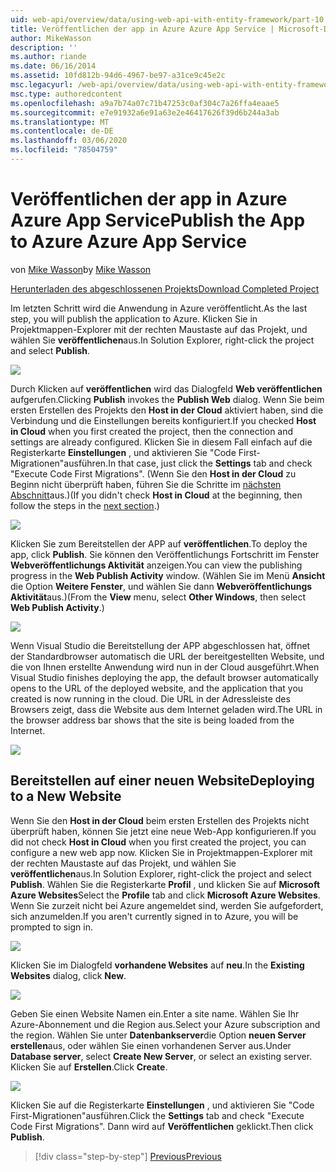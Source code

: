 ```yaml
---
uid: web-api/overview/data/using-web-api-with-entity-framework/part-10
title: Veröffentlichen der app in Azure Azure App Service | Microsoft-Dokumentation
author: MikeWasson
description: ''
ms.author: riande
ms.date: 06/16/2014
ms.assetid: 10fd812b-94d6-4967-be97-a31ce9c45e2c
msc.legacyurl: /web-api/overview/data/using-web-api-with-entity-framework/part-10
msc.type: authoredcontent
ms.openlocfilehash: a9a7b74a07c71b47253c0af304c7a26ffa4eaae5
ms.sourcegitcommit: e7e91932a6e91a63e2e46417626f39d6b244a3ab
ms.translationtype: MT
ms.contentlocale: de-DE
ms.lasthandoff: 03/06/2020
ms.locfileid: "78504759"
---
```

# <a name="publish-the-app-to-azure-azure-app-service"></a><span data-ttu-id="54cee-102">Veröffentlichen der app in Azure Azure App Service</span><span class="sxs-lookup"><span data-stu-id="54cee-102">Publish the App to Azure Azure App Service</span></span>

<span data-ttu-id="54cee-103">von [Mike Wasson](https://github.com/MikeWasson)</span><span class="sxs-lookup"><span data-stu-id="54cee-103">by [Mike Wasson](https://github.com/MikeWasson)</span></span>

[<span data-ttu-id="54cee-104">Herunterladen des abgeschlossenen Projekts</span><span class="sxs-lookup"><span data-stu-id="54cee-104">Download Completed Project</span></span>](https://github.com/MikeWasson/BookService)

<span data-ttu-id="54cee-105">Im letzten Schritt wird die Anwendung in Azure veröffentlicht.</span><span class="sxs-lookup"><span data-stu-id="54cee-105">As the last step, you will publish the application to Azure.</span></span> <span data-ttu-id="54cee-106">Klicken Sie in Projektmappen-Explorer mit der rechten Maustaste auf das Projekt, und wählen Sie **veröffentlichen**aus.</span><span class="sxs-lookup"><span data-stu-id="54cee-106">In Solution Explorer, right-click the project and select **Publish**.</span></span>

![](part-10/_static/image1.png)

<span data-ttu-id="54cee-107">Durch Klicken auf **veröffentlichen** wird das Dialogfeld **Web veröffentlichen** aufgerufen.</span><span class="sxs-lookup"><span data-stu-id="54cee-107">Clicking **Publish** invokes the **Publish Web** dialog.</span></span> <span data-ttu-id="54cee-108">Wenn Sie beim ersten Erstellen des Projekts den **Host in der Cloud** aktiviert haben, sind die Verbindung und die Einstellungen bereits konfiguriert.</span><span class="sxs-lookup"><span data-stu-id="54cee-108">If you checked **Host in Cloud** when you first created the project, then the connection and settings are already configured.</span></span> <span data-ttu-id="54cee-109">Klicken Sie in diesem Fall einfach auf die Registerkarte **Einstellungen** , und aktivieren Sie &quot;Code First-Migrationen&quot;ausführen.</span><span class="sxs-lookup"><span data-stu-id="54cee-109">In that case, just click the **Settings** tab and check &quot;Execute Code First Migrations&quot;.</span></span> <span data-ttu-id="54cee-110">(Wenn Sie den **Host in der Cloud** zu Beginn nicht überprüft haben, führen Sie die Schritte im [nächsten Abschnitt](#new-website)aus.)</span><span class="sxs-lookup"><span data-stu-id="54cee-110">(If you didn't check **Host in Cloud** at the beginning, then follow the steps in the [next section](#new-website).)</span></span>

[![](part-10/_static/image3.png)](part-10/_static/image2.png)

<span data-ttu-id="54cee-111">Klicken Sie zum Bereitstellen der APP auf **veröffentlichen**.</span><span class="sxs-lookup"><span data-stu-id="54cee-111">To deploy the app, click **Publish**.</span></span> <span data-ttu-id="54cee-112">Sie können den Veröffentlichungs Fortschritt im Fenster **Webveröffentlichungs Aktivität** anzeigen.</span><span class="sxs-lookup"><span data-stu-id="54cee-112">You can view the publishing progress in the **Web Publish Activity** window.</span></span> <span data-ttu-id="54cee-113">(Wählen Sie im Menü **Ansicht** die Option **Weitere Fenster**, und wählen Sie dann **Webveröffentlichungs Aktivität**aus.)</span><span class="sxs-lookup"><span data-stu-id="54cee-113">(From the **View** menu, select **Other Windows**, then select **Web Publish Activity**.)</span></span>

![](part-10/_static/image4.png)

<span data-ttu-id="54cee-114">Wenn Visual Studio die Bereitstellung der APP abgeschlossen hat, öffnet der Standardbrowser automatisch die URL der bereitgestellten Website, und die von Ihnen erstellte Anwendung wird nun in der Cloud ausgeführt.</span><span class="sxs-lookup"><span data-stu-id="54cee-114">When Visual Studio finishes deploying the app, the default browser automatically opens to the URL of the deployed website, and the application that you created is now running in the cloud.</span></span> <span data-ttu-id="54cee-115">Die URL in der Adressleiste des Browsers zeigt, dass die Website aus dem Internet geladen wird.</span><span class="sxs-lookup"><span data-stu-id="54cee-115">The URL in the browser address bar shows that the site is being loaded from the Internet.</span></span>

[![](part-10/_static/image6.png)](part-10/_static/image5.png)

<a id="new-website"></a>
## <a name="deploying-to-a-new-website"></a><span data-ttu-id="54cee-116">Bereitstellen auf einer neuen Website</span><span class="sxs-lookup"><span data-stu-id="54cee-116">Deploying to a New Website</span></span>

<span data-ttu-id="54cee-117">Wenn Sie den **Host in der Cloud** beim ersten Erstellen des Projekts nicht überprüft haben, können Sie jetzt eine neue Web-App konfigurieren.</span><span class="sxs-lookup"><span data-stu-id="54cee-117">If you did not check **Host in Cloud** when you first created the project, you can configure a new web app now.</span></span> <span data-ttu-id="54cee-118">Klicken Sie in Projektmappen-Explorer mit der rechten Maustaste auf das Projekt, und wählen Sie **veröffentlichen**aus.</span><span class="sxs-lookup"><span data-stu-id="54cee-118">In Solution Explorer, right-click the project and select **Publish**.</span></span> <span data-ttu-id="54cee-119">Wählen Sie die Registerkarte **Profil** , und klicken Sie auf **Microsoft Azure Websites**</span><span class="sxs-lookup"><span data-stu-id="54cee-119">Select the **Profile** tab and click **Microsoft Azure Websites**.</span></span> <span data-ttu-id="54cee-120">Wenn Sie zurzeit nicht bei Azure angemeldet sind, werden Sie aufgefordert, sich anzumelden.</span><span class="sxs-lookup"><span data-stu-id="54cee-120">If you aren't currently signed in to Azure, you will be prompted to sign in.</span></span>

[![](part-10/_static/image8.png)](part-10/_static/image7.png)

<span data-ttu-id="54cee-121">Klicken Sie im Dialogfeld **vorhandene Websites** auf **neu**.</span><span class="sxs-lookup"><span data-stu-id="54cee-121">In the **Existing Websites** dialog, click **New**.</span></span>

![](part-10/_static/image9.png)

<span data-ttu-id="54cee-122">Geben Sie einen Website Namen ein.</span><span class="sxs-lookup"><span data-stu-id="54cee-122">Enter a site name.</span></span> <span data-ttu-id="54cee-123">Wählen Sie Ihr Azure-Abonnement und die Region aus.</span><span class="sxs-lookup"><span data-stu-id="54cee-123">Select your Azure subscription and the region.</span></span> <span data-ttu-id="54cee-124">Wählen Sie unter **Datenbankserver**die Option **neuen Server erstellen**aus, oder wählen Sie einen vorhandenen Server aus.</span><span class="sxs-lookup"><span data-stu-id="54cee-124">Under **Database server**, select **Create New Server**, or select an existing server.</span></span> <span data-ttu-id="54cee-125">Klicken Sie auf **Erstellen**.</span><span class="sxs-lookup"><span data-stu-id="54cee-125">Click **Create**.</span></span>

[![](part-10/_static/image11.png)](part-10/_static/image10.png)

<span data-ttu-id="54cee-126">Klicken Sie auf die Registerkarte **Einstellungen** , und aktivieren Sie &quot;Code First-Migrationen&quot;ausführen.</span><span class="sxs-lookup"><span data-stu-id="54cee-126">Click the **Settings** tab and check &quot;Execute Code First Migrations&quot;.</span></span> <span data-ttu-id="54cee-127">Dann wird auf **Veröffentlichen** geklickt.</span><span class="sxs-lookup"><span data-stu-id="54cee-127">Then click **Publish**.</span></span>

> [!div class="step-by-step"]
> [<span data-ttu-id="54cee-128">Previous</span><span class="sxs-lookup"><span data-stu-id="54cee-128">Previous</span></span>](part-9.md)
